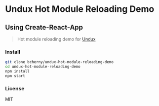 # Undux Hot Module Reloading Demo
## Using Create-React-App

> Hot module reloading demo for [Undux](https://github.com/bcherny/undux)

### Install

```sh
git clone bcherny/undux-hot-module-reloading-demo
cd undux-hot-module-reloading-demo
npm install
npm start
```

### License

MIT
